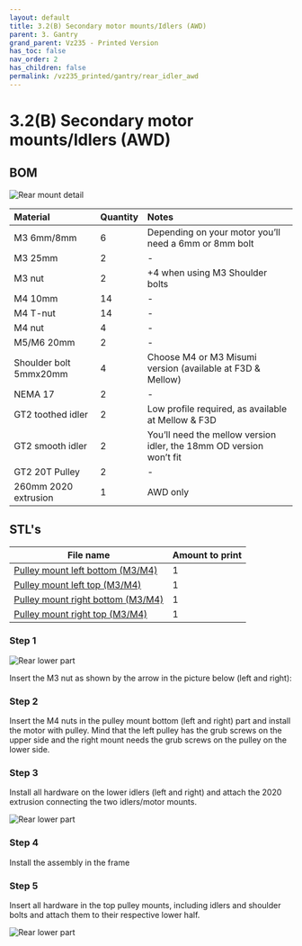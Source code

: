 ```yaml
---
layout: default
title: 3.2(B) Secondary motor mounts/Idlers (AWD)
parent: 3. Gantry
grand_parent: Vz235 - Printed Version
has_toc: false
nav_order: 2
has_children: false
permalink: /vz235_printed/gantry/rear_idler_awd
---
```


# 3.2(B) Secondary motor mounts/Idlers (AWD)

## BOM

![Rear mount detail](../../assets/images/manual/vz235_printed/gantry/rear_mount_detail_2.png)

| Material               | Quantity | Notes                                                               |
| :--------------------- | :------- | :------------------------------------------------------------------ |
| M3 6mm/8mm             | 6        | Depending on your motor you’ll need a 6mm or 8mm bolt               |
| M3 25mm                | 2        | -                                                                   |
| M3 nut                 | 2        | +4 when using M3 Shoulder bolts                                     |
| M4 10mm                | 14       | -                                                                   |
| M4 T-nut               | 14       | -                                                                   |
| M4 nut                 | 4        | -                                                                   |
| M5/M6 20mm             | 2        | -                                                                   |
| Shoulder bolt 5mmx20mm | 4        | Choose M4 or M3 Misumi version (available at F3D & Mellow)          |
| NEMA 17                | 2        | -                                                                   |
| GT2 toothed idler      | 2        | Low profile required, as available at Mellow & F3D                  |
| GT2 smooth idler       | 2        | You’ll need the mellow version idler, the 18mm OD version won’t fit |
| GT2 20T Pulley         | 2        | -                                                                   |
| 260mm 2020 extrusion   | 1        | AWD only                                                            |

## STL's

| File name | Amount to print |
|-----------|-----------------|
| <a href="https://github.com/VzBoT3D/VzBoT-Vz235/blob/main/Assemblies%20%26%20STL/Frame/Frame%20brace.stl" target="_blank">Pulley mount left bottom (M3/M4)</a> | 1 |
| <a href="https://github.com/VzBoT3D/VzBoT-Vz235/blob/main/Assemblies%20%26%20STL/Frame/Frame%20brace.stl" target="_blank">Pulley mount left top (M3/M4)</a> | 1 |
| <a href="https://github.com/VzBoT3D/VzBoT-Vz235/blob/main/Assemblies%20%26%20STL/Frame/Frame%20brace.stl" target="_blank">Pulley mount right bottom (M3/M4)</a> | 1 |
| <a href="https://github.com/VzBoT3D/VzBoT-Vz235/blob/main/Assemblies%20%26%20STL/Frame/Frame%20brace.stl" target="_blank">Pulley mount right top (M3/M4)</a> | 1 |

### Step 1

![Rear lower part](../../assets/images/manual/vz235_printed/gantry/rear_lower_part.png)

Insert the M3 nut as shown by the arrow in the picture below (left and right):

### Step 2

Insert the M4 nuts in the pulley mount bottom (left and right) part and install the motor with pulley. Mind that the left pulley has the grub screws on the upper side and the right mount needs the grub screws on the pulley on the lower side.

### Step 3

Install all hardware on the lower idlers (left and right) and attach the 2020 extrusion connecting the two idlers/motor mounts.

![Rear lower part](../../assets/images/manual/vz235_printed/gantry/rear_lower_awd.png)

### Step 4

Install the assembly in the frame

### Step 5

Insert all hardware in the top pulley mounts, including idlers and shoulder bolts and attach them to their respective lower half.

![Rear lower part](../../assets/images/manual/vz235_printed/gantry/gantry_awd.png)
